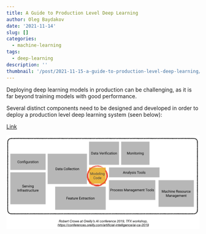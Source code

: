 ```yaml
---
title: A Guide to Production Level Deep Learning
author: Oleg Baydakov
date: '2021-11-14'
slug: []
categories:
  - machine-learning
tags:
  - deep-learning
description: ''
thumbnail: '/post/2021-11-15-a-guide-to-production-level-deep-learning/images/lifecycle.png'
---
```


Deploying deep learning models in production can be challenging, as it is far beyond training models with good performance. 

Several distinct components need to be designed and developed in order to deploy a production level deep learning system (seen below):

[Link](https://github.com/alirezadir/Production-Level-Deep-Learning)

![](images/components.png)